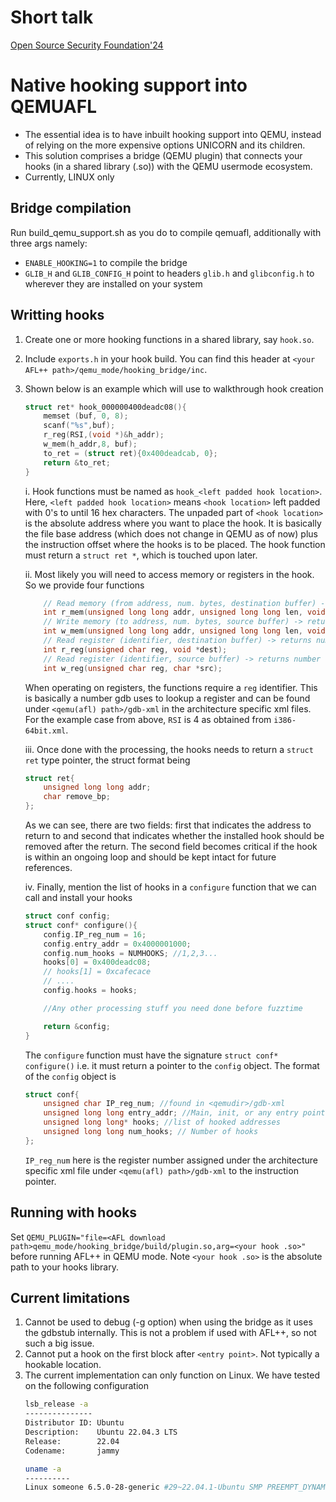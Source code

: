 # Short talk
[Open Source Security Foundation'24]( https://www.youtube.com/watch?v=qx1PCjQ1bCA&t=307s )

# Native hooking support into QEMUAFL
* The essential idea is to have inbuilt hooking support into QEMU, instead of relying on the more expensive options UNICORN and its children.
* This solution comprises a bridge (QEMU plugin) that connects your hooks (in a shared library (.so)) with the QEMU usermode ecosystem.
* Currently, LINUX only

## Bridge compilation
Run build_qemu_support.sh as you do to compile qemuafl, additionally with three args namely:
* `ENABLE_HOOKING=1` to compile the bridge
* `GLIB_H` and `GLIB_CONFIG_H` point to headers `glib.h` and `glibconfig.h` to wherever they are installed on your system

## Writting hooks
1. Create one or more hooking functions in a shared library, say `hook.so`.
2. Include `exports.h` in your hook build. You can find this header at `<your AFL++ path>/qemu_mode/hooking_bridge/inc`.
3. Shown below is an example which will use to walkthrough hook creation
    ```C
    struct ret* hook_000000400deadc08(){ 
        memset (buf, 0, 8);
        scanf("%s",buf);
        r_reg(RSI,(void *)&h_addr);
        w_mem(h_addr,8, buf);
        to_ret = (struct ret){0x400deadcab, 0};
        return &to_ret;
    }
    ```
    i. Hook functions must be named as `hook_<left padded hook location>`. Here, `<left padded hook location>` means `<hook location>` left padded with 0's to until 16 hex characters. The unpaded part of `<hook location>` is the absolute address where you want to place the hook. It is basically the file base address (which does not change in QEMU as of now) plus the instruction offset where the hooks is to be placed. The hook function must return a `struct ret *`, which is touched upon later.

    ii. Most likely you will need to access memory or registers in the hook. So we provide four functions
    ```C
        // Read memory (from address, num. bytes, destination buffer) -> returns 0 on success
        int r_mem(unsigned long long addr, unsigned long long len, void *dest);
        // Write memory (to address, num. bytes, source buffer) -> returns 0 on success
        int w_mem(unsigned long long addr, unsigned long long len, void *src);
        // Read register (identifier, destination buffer) -> returns number of bytes read
        int r_reg(unsigned char reg, void *dest);
        // Read register (identifier, source buffer) -> returns number of bytes written
        int w_reg(unsigned char reg, char *src);
    ```
    When operating on registers, the functions require a `reg` identifier. This is basically a number gdb uses to lookup a register and can be found under `<qemu(afl) path>/gdb-xml` in the architecture specific xml files. For the example case from above, `RSI` is 4 as obtained from `i386-64bit.xml`.

    iii. Once done with the processing, the hooks needs to return a `struct ret` type pointer, the struct format being
    ```C
    struct ret{
        unsigned long long addr;
        char remove_bp;
    };
    ```
    As we can see, there are two fields: first that indicates the address to return to and second that indicates whether the installed hook should be removed after the return. The second field becomes critical if the hook is within an ongoing loop and should be kept intact for future references.

    iv. Finally, mention the list of hooks in a `configure` function that we can call and install your hooks
    ```C
    struct conf config;
    struct conf* configure(){
        config.IP_reg_num = 16;
        config.entry_addr = 0x4000001000;
        config.num_hooks = NUMHOOKS; //1,2,3...
        hooks[0] = 0x400deadc08;
        // hooks[1] = 0xcafecace
        // ....
        config.hooks = hooks;

        //Any other processing stuff you need done before fuzztime

        return &config;
    }
    ``` 
    The `configure` function must have the signature `struct conf* configure()` i.e. it must return a pointer to the `config` object. The format of the `config` object is
    ```C
    struct conf{
        unsigned char IP_reg_num; //found in <qemudir>/gdb-xml
        unsigned long long entry_addr; //Main, init, or any entry point that is executed by QEMU prior to hooking targets
        unsigned long long* hooks; //list of hooked addresses
        unsigned long long num_hooks; // Number of hooks
    };
    ```
    `IP_reg_num` here is the register number assigned under the architecture specific xml file under `<qemu(afl) path>/gdb-xml` to the instruction pointer.

## Running with hooks
Set `QEMU_PLUGIN="file=<AFL download path>qemu_mode/hooking_bridge/build/plugin.so,arg=<your hook .so>"` before running AFL++ in QEMU mode. Note `<your hook .so>` is the absolute path to your hooks library. 

## Current limitations
1. Cannot be used to debug (-g option) when using the bridge as it uses the gdbstub internally. This is not a problem if used with AFL++, so not such a big issue.
2. Cannot put a hook on the first block after `<entry point>`. Not typically a hookable location.
3. The current implementation can only function on Linux. We have tested on the following configuration
    ```Bash
    lsb_release -a
    ---------------
    Distributor ID: Ubuntu
    Description:    Ubuntu 22.04.3 LTS
    Release:        22.04
    Codename:       jammy
    ```
    ```Bash
    uname -a
    ----------
    Linux someone 6.5.0-28-generic #29~22.04.1-Ubuntu SMP PREEMPT_DYNAMIC Thu Apr  4 14:39:20 UTC 2 x86_64 x86_64 x86_64 GNU/Linux
    ```
